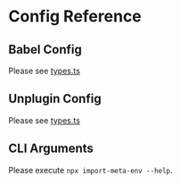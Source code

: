 # Config Reference

## Babel Config

Please see [types.ts](https://github.com/iendeavor/import-meta-env/blob/develop/packages/babel/src/types.ts)

## Unplugin Config

Please see [types.ts](https://github.com/iendeavor/import-meta-env/blob/develop/packages/unplugin/src/types.ts)

## CLI Arguments

Please execute `npx import-meta-env --help`.
